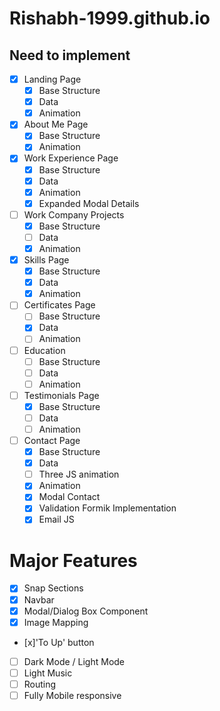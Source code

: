 # Rishabh-1999.github.io

## Need to implement

-   [x] Landing Page
    -   [x] Base Structure
    -   [x] Data
    -   [x] Animation
-   [x] About Me Page
    -   [x] Base Structure
    -   [x] Animation
-   [x] Work Experience Page
    -   [x] Base Structure
    -   [x] Data
    -   [x] Animation
    -   [x] Expanded Modal Details
-   [ ] Work Company Projects
    -   [x] Base Structure
    -   [ ] Data
    -   [x] Animation
-   [x] Skills Page
    -   [x] Base Structure
    -   [x] Data
    -   [x] Animation
-   [ ] Certificates Page
    -   [ ] Base Structure
    -   [x] Data
    -   [ ] Animation
-   [ ] Education
    -   [ ] Base Structure
    -   [ ] Data
    -   [ ] Animation
-   [ ] Testimonials Page
    -   [x] Base Structure
    -   [ ] Data
    -   [ ] Animation
-   [ ] Contact Page
    -   [x] Base Structure
    -   [x] Data
    -   [ ] Three JS animation
    -   [x] Animation
    -   [x] Modal Contact
    -   [x] Validation Formik Implementation
    -   [x] Email JS

# Major Features

-   [x] Snap Sections
-   [x] Navbar
-   [x] Modal/Dialog Box Component
-   [x] Image Mapping
-   [x]'To Up' button
-   [ ] Dark Mode / Light Mode
-   [ ] Light Music
-   [ ] Routing
-   [ ] Fully Mobile responsive
